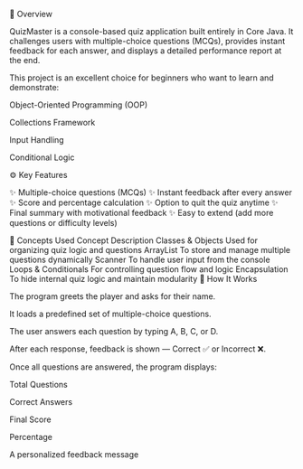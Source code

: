 📝 Overview

QuizMaster is a console-based quiz application built entirely in Core Java.
It challenges users with multiple-choice questions (MCQs), provides instant feedback for each answer, and displays a detailed performance report at the end.

This project is an excellent choice for beginners who want to learn and demonstrate:

Object-Oriented Programming (OOP)

Collections Framework

Input Handling

Conditional Logic

⚙️ Key Features

✨ Multiple-choice questions (MCQs)
✨ Instant feedback after every answer
✨ Score and percentage calculation
✨ Option to quit the quiz anytime
✨ Final summary with motivational feedback
✨ Easy to extend (add more questions or difficulty levels)

🧩 Concepts Used
Concept	Description
Classes & Objects	Used for organizing quiz logic and questions
ArrayList	To store and manage multiple questions dynamically
Scanner	To handle user input from the console
Loops & Conditionals	For controlling question flow and logic
Encapsulation	To hide internal quiz logic and maintain modularity
🧮 How It Works

The program greets the player and asks for their name.

It loads a predefined set of multiple-choice questions.

The user answers each question by typing A, B, C, or D.

After each response, feedback is shown — Correct ✅ or Incorrect ❌.

Once all questions are answered, the program displays:

Total Questions

Correct Answers

Final Score

Percentage

A personalized feedback message
